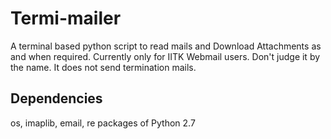 # Termi-mailer
A terminal based python script to read mails  and Download Attachments as and when required. Currently only for IITK Webmail users. Don't judge it by  the name. It does not send termination mails.

## Dependencies
os, imaplib, email, re packages of Python 2.7


